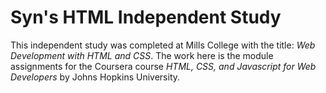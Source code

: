 # Syn's HTML Independent Study
This independent study was completed at Mills College with the title: _Web Development with HTML and CSS_. The work here is the module assignments for the Coursera course _HTML, CSS, and Javascript for Web Developers_ by Johns Hopkins University.
